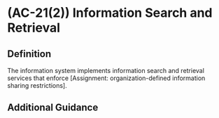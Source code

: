 
# (AC-21(2)) Information Search and Retrieval

## Definition

The information system implements information search and retrieval services that enforce [Assignment: organization-defined information sharing restrictions].

## Additional Guidance


